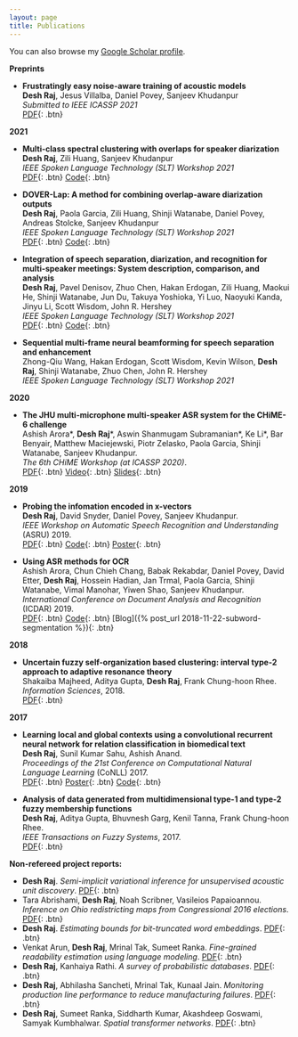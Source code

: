 ```yaml
---
layout: page
title: Publications
---
```


You can also browse my <a href="https://scholar.google.co.in/citations?user=Z-7pPYEAAAAJ&hl=en" target="_blank">Google Scholar profile</a>.
<br />

**Preprints**

- **Frustratingly easy noise-aware training of acoustic models**  
	**Desh Raj**, Jesus Villalba, Daniel Povey, Sanjeev Khudanpur  
	*Submitted to IEEE ICASSP 2021*  
	[PDF](https://arxiv.org/pdf/2011.02090){: .btn}


**2021**

- **Multi-class spectral clustering with overlaps for speaker diarization**  
	**Desh Raj**, Zili Huang, Sanjeev Khudanpur  
	*IEEE Spoken Language Technology (SLT) Workshop 2021*  
	[PDF](/static/preprint/slt-21-spectral.pdf){: .btn}
	[Code](/pages/overlap-aware-sc/){: .btn}

- **DOVER-Lap: A method for combining overlap-aware diarization outputs**  
	**Desh Raj**, Paola Garcia, Zili Huang, Shinji Watanabe, Daniel Povey, Andreas Stolcke, Sanjeev Khudanpur  
	*IEEE Spoken Language Technology (SLT) Workshop 2021*  
	[PDF](https://arxiv.org/pdf/2011.01997){: .btn}
	[Code](https://github.com/desh2608/dover-lap){: .btn}

- **Integration of speech separation, diarization, and recognition for multi-speaker meetings: System description, comparison, and analysis**  
	**Desh Raj**, Pavel Denisov, Zhuo Chen, Hakan Erdogan, Zili Huang, Maokui He, Shinji Watanabe, Jun Du, Takuya Yoshioka, Yi Luo, Naoyuki Kanda, Jinyu Li, Scott Wisdom, John R. Hershey  
	*IEEE Spoken Language Technology (SLT) Workshop 2021*  
	[PDF](https://arxiv.org/pdf/2011.02014){: .btn}
	[Code](/pages/jsalt/){: .btn}

- **Sequential multi-frame neural beamforming for speech separation and enhancement**  
	Zhong-Qiu Wang, Hakan Erdogan, Scott Wisdom, Kevin Wilson, **Desh Raj**, Shinji Watanabe, Zhuo Chen, John R. Hershey  
	*IEEE Spoken Language Technology (SLT) Workshop 2021*  

**2020**

- **The JHU multi-microphone multi-speaker ASR system for the CHiME-6 challenge**  
	Ashish Arora\*, **Desh Raj**\*, Aswin Shanmugam Subramanian\*, Ke Li\*, Bar Benyair, Matthew Maciejewski, Piotr Zelasko, Paola Garcia, Shinji Watanabe, Sanjeev Khudanpur.  
	*The 6th CHiME Workshop (at ICASSP 2020)*.  
	[PDF](https://arxiv.org/pdf/2006.07898){: .btn}
	[Video](https://www.youtube.com/watch?v=BLK8YFNk7is&feature=youtu.be){: .btn}
  	[Slides](https://chimechallenge.github.io/chime2020-workshop/presentations/CHiME_2020_slides_arora.pdf){: .btn}

**2019**

- **Probing the infomation encoded in x-vectors**  
	**Desh Raj**, David Snyder, Daniel Povey, Sanjeev Khudanpur.  
	*IEEE Workshop on Automatic Speech Recognition and Understanding* (ASRU) 2019.  
	[PDF](http://arxiv.org/pdf/1909.06351){: .btn}
	[Code](https://github.com/desh2608/kaldi/commit/43cfc9d515b94b321acccae51bf39988dafbbef7){: .btn}
  	[Poster](/static/poster/asru-19-poster.pdf){: .btn}


- **Using ASR methods for OCR**  
	Ashish Arora, Chun Chieh Chang, Babak Rekabdar, Daniel Povey, David Etter, **Desh Raj**, Hossein Hadian, Jan Trmal, Paola Garcia, Shinji Watanabe, Vimal Manohar, Yiwen Shao, Sanjeev Khudanpur.  
	*International Conference on Document Analysis and Recognition* (ICDAR) 2019.  
	[PDF](https://www.danielpovey.com/files/2019_icdar_asr_for_ocr.pdf){: .btn}
	[Code](https://github.com/kaldi-asr/kaldi/tree/master/egs/bentham){: .btn}
	[Blog]({% post_url 2018-11-22-subword-segmentation %}){: .btn}

**2018**

- **Uncertain fuzzy self-organization based clustering: interval type-2 approach to adaptive resonance theory**  
	Shakaiba Majheed, Aditya Gupta, **Desh Raj**, Frank Chung-hoon Rhee.  
	*Information Sciences*, 2018.  
	[PDF](https://doi.org/10.1016/j.ins.2017.09.062){: .btn}

**2017**

- **Learning local and global contexts using a convolutional recurrent neural network for relation classification in biomedical text**  
	**Desh Raj**, Sunil Kumar Sahu, Ashish Anand.  
	*Proceedings of the 21st Conference on Computational Natural Language Learning* (CoNLL) 2017.   
	[PDF](https://www.aclweb.org/anthology/K17-1032){: .btn}
	[Poster](/static/poster/conll-17-poster.pdf){: .btn}
	[Code](https://github.com/desh2608/crnn-relation-classification){: .btn}

- **Analysis of data generated from multidimensional type-1 and type-2 fuzzy membership functions**  
	**Desh Raj**, Aditya Gupta, Bhuvnesh Garg, Kenil Tanna, Frank Chung-hoon Rhee.  
	*IEEE Transactions on Fuzzy Systems*, 2017.  
	[PDF](http://ieeexplore.ieee.org/document/7888454/){: .btn}


**Non-refereed project reports:**

- **Desh Raj**. *Semi-implicit variational inference for unsupervised acoustic unit discovery*.
	[PDF](/static/report/aud.pdf){: .btn}
- Tara Abrishami, **Desh Raj**, Noah Scribner, Vasileios Papaioannou. *Inference on Ohio redistricting maps from
Congressional 2016 elections*.
	[PDF](/static/report/ohio.pdf){: .btn}
- **Desh Raj**. *Estimating bounds for bit-truncated word embeddings*.
	[PDF](/static/report/bounds.pdf){: .btn}
- Venkat Arun, **Desh Raj**, Mrinal Tak, Sumeet Ranka. *Fine-grained readability estimation using language modeling*.
	[PDF](/static/report/readability.pdf){: .btn}
- **Desh Raj**, Kanhaiya Rathi. *A survey of probabilistic databases*. 
	[PDF](/static/report/dbms-survery.pdf){: .btn}
- **Desh Raj**, Abhilasha Sancheti, Mrinal Tak, Kunaal Jain. *Monitoring production line performance to reduce manufacturing failures*.
	[PDF](/static/report/bosch.pdf){: .btn}
- **Desh Raj**, Sumeet Ranka, Siddharth Kumar, Akashdeep Goswami, Samyak Kumbhalwar. *Spatial transformer networks*.
	[PDF](/static/report/stn.pdf){: .btn}

<br /> 


